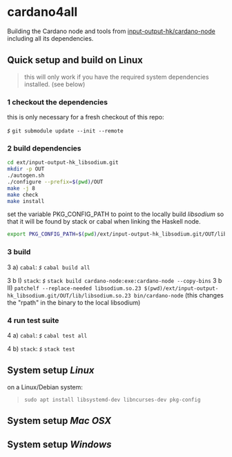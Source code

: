 # cardano4all
Building the Cardano node and tools from [input-output-hk/cardano-node](https://github.com/input-output-hk/cardano-node) including all its dependencies.

## Quick setup and build on Linux

> this will only work if you have the required system dependencies installed. (see below)


### 1 checkout the dependencies

this is only necessary for a fresh checkout of this repo:

_`$`_ `git submodule update --init --remote`


### 2 build dependencies

```sh
cd ext/input-output-hk_libsodium.git
mkdir -p OUT
./autogen.sh 
./configure --prefix=$(pwd)/OUT
make -j 8
make check
make install

```

set the variable PKG_CONFIG_PATH to point to the locally build _libsodium_ so that it will be found by stack or cabal when linking the Haskell node.

```sh
export PKG_CONFIG_PATH=$(pwd)/ext/input-output-hk_libsodium.git/OUT/lib/pkgconfig:$PKG_CONFIG_PATH
```

### 3 build

3 a) `cabal`:   _`$`_ `cabal build all`
  
3 b I) `stack`:   _`$`_ `stack build cardano-node:exe:cardano-node --copy-bins`
3 b II) `patchelf --replace-needed libsodium.so.23 $(pwd)/ext/input-output-hk_libsodium.git/OUT/lib/libsodium.so.23 bin/cardano-node`
        (this changes the "rpath" in the binary to the local libsodium)
  
### 4 run test suite

4 a) `cabal`:   _`$`_ `cabal test all`
  
4 b) `stack`:   _`$`_ `stack test`

## System setup *Linux*

on a Linux/Debian system:
> `sudo apt install libsystemd-dev libncurses-dev pkg-config`
  
## System setup *Mac OSX*
> <tbd>
  
## System setup *Windows*
> <tbd>

